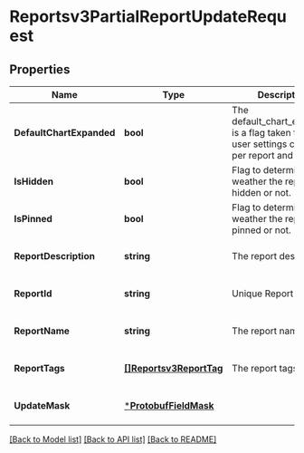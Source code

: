 # Reportsv3PartialReportUpdateRequest

## Properties
Name | Type | Description | Notes
------------ | ------------- | ------------- | -------------
**DefaultChartExpanded** | **bool** | The default_chart_expanded is a flag taken from the user settings collection per report and user. | [optional] [default to null]
**IsHidden** | **bool** | Flag to determine weather the report is hidden or not. | [optional] [default to null]
**IsPinned** | **bool** | Flag to determine weather the report is pinned or not. | [optional] [default to null]
**ReportDescription** | **string** | The report description. | [optional] [default to null]
**ReportId** | **string** | Unique Report ID. | [optional] [default to null]
**ReportName** | **string** | The report name. | [optional] [default to null]
**ReportTags** | [**[]Reportsv3ReportTag**](reportsv3ReportTag.md) | The report tags. | [optional] [default to null]
**UpdateMask** | [***ProtobufFieldMask**](protobufFieldMask.md) |  | [optional] [default to null]

[[Back to Model list]](../README.md#documentation-for-models) [[Back to API list]](../README.md#documentation-for-api-endpoints) [[Back to README]](../README.md)

